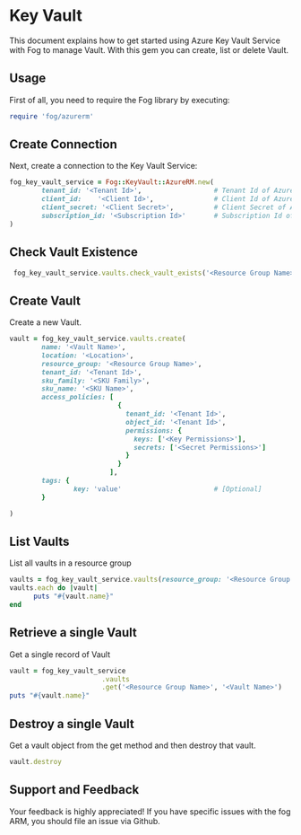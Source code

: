 # Key Vault

This document explains how to get started using Azure Key Vault Service with Fog to manage Vault. With this gem you can create, list or delete Vault.

## Usage

First of all, you need to require the Fog library by executing:

```ruby
require 'fog/azurerm'
```
## Create Connection

Next, create a connection to the Key Vault Service:

```ruby
fog_key_vault_service = Fog::KeyVault::AzureRM.new(
        tenant_id: '<Tenant Id>',                  # Tenant Id of Azure Active Directory Application
        client_id:    '<Client Id>',               # Client Id of Azure Active Directory Application
        client_secret: '<Client Secret>',          # Client Secret of Azure Active Directory Application
        subscription_id: '<Subscription Id>'       # Subscription Id of an Azure Account
)
```

## Check Vault Existence

```ruby
 fog_key_vault_service.vaults.check_vault_exists('<Resource Group Name>', '<Vault Name>')
```

## Create Vault

Create a new Vault.

```ruby
vault = fog_key_vault_service.vaults.create(
        name: '<Vault Name>',
        location: '<Location>',
        resource_group: '<Resource Group Name>',
        tenant_id: '<Tenant Id>',
        sku_family: '<SKU Family>',
        sku_name: '<SKU Name>',
        access_policies: [
                           {
                             tenant_id: '<Tenant Id>',
                             object_id: '<Tenant Id>',
                             permissions: {
                               keys: ['<Key Permissions>'],
                               secrets: ['<Secret Permissions>']
                             }
                           }
                         ],
        tags: {
                key: 'value'                       # [Optional]
        }

)
```

## List Vaults

List all vaults in a resource group

```ruby
vaults = fog_key_vault_service.vaults(resource_group: '<Resource Group Name>')
vaults.each do |vault|
      puts "#{vault.name}"
end
```

## Retrieve a single Vault

Get a single record of Vault

```ruby
vault = fog_key_vault_service
                       .vaults
                       .get('<Resource Group Name>', '<Vault Name>')
puts "#{vault.name}"
```

## Destroy a single Vault

Get a vault object from the get method and then destroy that vault.

```ruby
vault.destroy
```

## Support and Feedback
Your feedback is highly appreciated! If you have specific issues with the fog ARM, you should file an issue via Github.
